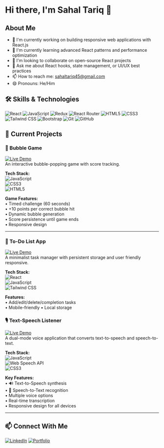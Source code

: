 # Hi there, I'm Sahal Tariq 👋

## About Me
- 🔭 I'm currently working on building responsive web applications with React.js
- 🌱 I'm currently learning advanced React patterns and performance optimization
- 👯 I'm looking to collaborate on open-source React projects
- 💬 Ask me about React hooks, state management, or UI/UX best practices
- 📫 How to reach me: sahaltariq45@gmail.com
- 😄 Pronouns: He/Him

## 🛠️ Skills & Technologies
![React](https://img.shields.io/badge/-React-61DAFB?logo=react&logoColor=black)
![JavaScript](https://img.shields.io/badge/-JavaScript-F7DF1E?logo=javascript&logoColor=black)
![Redux](https://img.shields.io/badge/-Redux-764ABC?logo=redux&logoColor=white)
![React Router](https://img.shields.io/badge/-React_Router-CA4245?logo=react-router&logoColor=white)
![HTML5](https://img.shields.io/badge/-HTML5-E34F26?logo=html5&logoColor=white)
![CSS3](https://img.shields.io/badge/-CSS3-1572B6?logo=css3&logoColor=white)
![Tailwind CSS](https://img.shields.io/badge/-Tailwind_CSS-38B2AC?logo=tailwind-css&logoColor=white)
![Bootstrap](https://img.shields.io/badge/-Bootstrap-7952B3?logo=bootstrap&logoColor=white)
![Git](https://img.shields.io/badge/-Git-F05032?logo=git&logoColor=white)
![GitHub](https://img.shields.io/badge/-GitHub-181717?logo=github&logoColor=white)

## 🔭 Current Projects

### 🎯 Bubble Game  
[![Live Demo](https://img.shields.io/badge/🔗_Live_Demo-FF7139?style=flat-square)](https://bubbling-game.netlify.app/)  
An interactive bubble-popping game with score tracking.  

**Tech Stack:**  
![JavaScript](https://img.shields.io/badge/-JavaScript-F7DF1E?logo=javascript&logoColor=black)  
![CSS3](https://img.shields.io/badge/-CSS3-1572B6?logo=css3&logoColor=white)  
![HTML5](https://img.shields.io/badge/-HTML5-E34F26?logo=html5&logoColor=white)  

**Game Features:**  
• Timed challenge (60 seconds)  
• +10 points per correct bubble hit  
• Dynamic bubble generation  
• Score persistence until game ends  
• Responsive design  

---

### 📝 To-Do List App  
[![Live Demo](https://img.shields.io/badge/🔗_Live_Demo-FF7139?style=flat-square)](https://todolist-app-2025.netlify.app/)  
A minimalist task manager with persistent storage and user friendly responsive.  

**Tech Stack:**  
![React](https://img.shields.io/badge/-React-61DAFB?logo=react)  
![JavaScript](https://img.shields.io/badge/-JavaScript-F7DF1E?logo=javascript)  
![Tailwind CSS](https://img.shields.io/badge/-Tailwind_CSS-38B2AC?logo=tailwind-css&logoColor=white)

**Features:**  
• Add/edit/delete/completion tasks  
• Mobile-friendly
• Local storage

### 🎙️ Text-Speech Listener  
[![Live Demo](https://img.shields.io/badge/🔗_Live_Demo-8A2BE2?style=flat-square)](https://speech-listening.netlify.app/)  
A dual-mode voice application that converts text-to-speech and speech-to-text.  

**Tech Stack:**  
![JavaScript](https://img.shields.io/badge/-JavaScript-F7DF1E?logo=javascript&logoColor=black)  
![Web Speech API](https://img.shields.io/badge/-Web%20Speech%20API-5E9ED6?logo=html5&logoColor=white)  
![CSS3](https://img.shields.io/badge/-CSS3-1572B6?logo=css3&logoColor=white)  

**Key Features:**  
• 🔊 Text-to-Speech synthesis  
• 🎤 Speech-to-Text recognition  
• Multiple voice options  
• Real-time transcription  
• Responsive design for all devices  

---

## 📫 Connect With Me
[![LinkedIn](https://img.shields.io/badge/-LinkedIn-0077B5?logo=linkedin&logoColor=white)](https://www.linkedin.com/in/sahal-tariq-react/)
[![Portfolio](https://img.shields.io/badge/-Portfolio-FF7139?logo=firefox&logoColor=white)](https://sahal-portfolio.netlify.app/)
